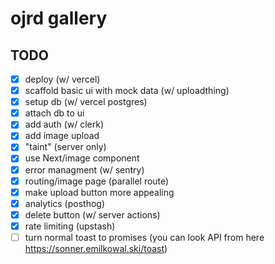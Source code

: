 # ojrd gallery

## TODO

- [x] deploy (w/ vercel)
- [x] scaffold basic ui with mock data (w/ uploadthing)
- [x] setup db (w/ vercel postgres)
- [x] attach db to ui
- [x] add auth (w/ clerk)
- [x] add image upload
- [x] "taint" (server only) 
- [x] use Next/image component
- [x] error managment (w/ sentry)
- [x] routing/image page (parallel route)
- [x] make upload button more appealing
- [x] analytics (posthog)
- [x] delete button (w/ server actions)
- [x] rate limiting (upstash)
- [ ] turn normal toast to promises (you can look API from here https://sonner.emilkowal.ski/toast)